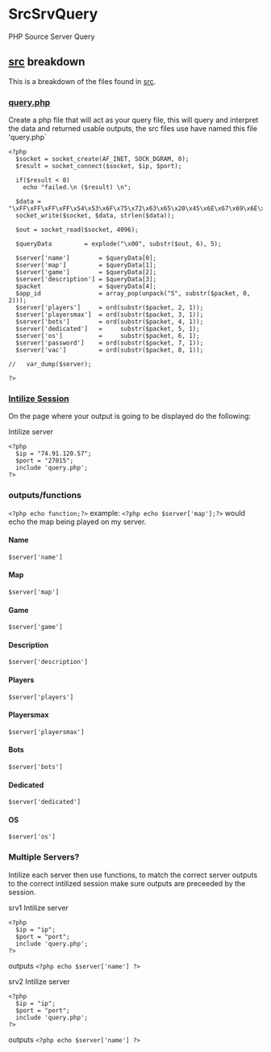 # SrcSrvQuery
PHP Source Server Query

## [src](https://github.com/isteinbrook/SrcSrvQuery/tree/master/src) breakdown
This is a breakdown of the files found in [src](https://github.com/isteinbrook/SrcSrvQuery/tree/master/src).
### [query.php](https://github.com/isteinbrook/SrcSrvQuery/blob/master/src/query.php)
Create a php file that will act as your query file, this will query and interpret the data and returned usable outputs, the src files use have named this file 'query.php`

```
<?php
  $socket = socket_create(AF_INET, SOCK_DGRAM, 0);
  $result = socket_connect($socket, $ip, $port);

  if($result < 0)
  	echo "failed.\n ($result) \n";

  $data = "\xFF\xFF\xFF\xFF\x54\x53\x6F\x75\x72\x63\x65\x20\x45\x6E\x67\x69\x6E\x65\x20\x51\x75\x65\x72\x79\x00";
  socket_write($socket, $data, strlen($data));

  $out = socket_read($socket, 4096);

  $queryData         = explode("\x00", substr($out, 6), 5);

  $server['name']        = $queryData[0];
  $server['map']         = $queryData[1];
  $server['game']        = $queryData[2];
  $server['description'] = $queryData[3];
  $packet                = $queryData[4];
  $app_id                = array_pop(unpack("S", substr($packet, 0, 2)));
  $server['players']     = ord(substr($packet, 2, 1));
  $server['playersmax']  = ord(substr($packet, 3, 1));
  $server['bots']        = ord(substr($packet, 4, 1));
  $server['dedicated']   =     substr($packet, 5, 1);
  $server['os']          =     substr($packet, 6, 1);
  $server['password']    = ord(substr($packet, 7, 1));
  $server['vac']         = ord(substr($packet, 8, 1));

//   var_dump($server);

?>
```

### [Intilize Session](https://github.com/isteinbrook/SrcSrvQuery/blob/master/src/servers.php)
On the page where your output is going to be displayed do the following:

Intilize server
```
<?php
  $ip = "74.91.120.57";
  $port = "27015";
  include 'query.php';  
?>
```

### outputs/functions
`<?php echo function;?>`
example:
`<?php echo $server['map'];?>`
would echo the map being played on my server.

#### Name
`$server['name']`

#### Map
`$server['map']`

#### Game
`$server['game']`

#### Description
`$server['description']`

#### Players
`$server['players']`

#### Playersmax
`$server['playersmax']`

#### Bots
`$server['bots']`

#### Dedicated
`$server['dedicated']`

#### OS
`$server['os']`

### Multiple Servers?
Intilize each server then use functions, to match the correct server outputs to the correct intilized session make sure outputs are preceeded by the session.

srv1
Intilize server
```
<?php
  $ip = "ip";
  $port = "port";
  include 'query.php';  
?>
```

outputs
`<?php echo $server['name'] ?>`

srv2
Intilize server
```
<?php
  $ip = "ip";
  $port = "port";
  include 'query.php';  
?>
```

outputs
`<?php echo $server['name'] ?>`
